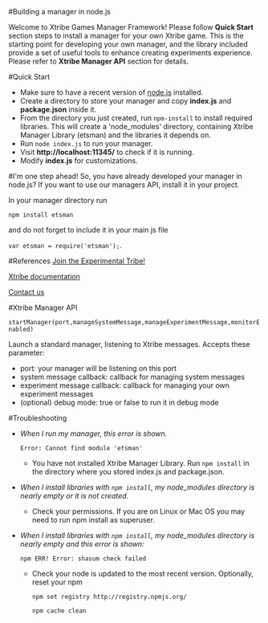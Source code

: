 #Building a manager in node.js

Welcome to Xtribe Games Manager Framework! Please follow **Quick Start** section steps to install a manager for your own Xtribe game. This is the starting point for developing your own manager, and the library included provide a set of useful tools to enhance creating experiments experience. Please refer to **Xtribe Manager API** section for details.

#Quick Start
- Make sure to have a recent version of [node.js](https://nodejs.org/) installed.
- Create a directory to store your manager and copy **index.js** and **package.json** inside it.
- From the directory you just created, run `npm-install` to install required libraries. This will create a 'node_modules' directory, containing Xtribe Manager Library (etsman) and the libraries it depends on.
- Run `node index.js` to run your manager.
- Visit **http://localhost:11345/** to check if it is running.
- Modify **index.js** for customizations.

#I'm one step ahead!
So, you have already developed your manager in node.js? If you want to use our managers API, install it in your project.

In your manager directory run 

`npm install etsman` 

and do not forget to include it in your main js file 

`var etsman = require('etsman');`.

#References
[Join the Experimental Tribe!](http://xtribe.eu/)

[Xtribe documentation](http://xtribe.eu/en/page/xtribe-devdoc)

[Contact us](mailto:xtribe.eu@gmail.com)

#Xtribe Manager API

`startManager(port,manageSystemMessage,manageExperimentMessage,monitorEnabled)`

Launch a standard manager, listening to Xtribe messages. Accepts these parameter:

- port: your manager will be listening on this port
- system message callback: callback for managing system messages
- experiment message callback: callback for managing your own experiment messages
- (optional) debug mode: true or false to run it in debug mode

#Troubleshooting
- *When I run my manager, this error is shown.*
 
   `Error: Cannot find module 'etsman'`

  - You have not installed Xtribe Manager Library. Run `npm install` in the directory where you stored index.js and package.json.
  
- *When I install libraries with `npm install`, my node_modules directory is nearly empty or it is not created.*
  - Check your permissions. If you are on Linux or Mac OS you may need to run npm install as superuser.

- *When I install libraries with `npm install`, my node_modules directory is nearly empty and this error is shown:*

    `npm ERR! Error: shasum check failed`

  - Check your node is updated to the most recent version. Optionally, reset your npm

     `npm set registry http://registry.npmjs.org/` 
     
     `npm cache clean`

